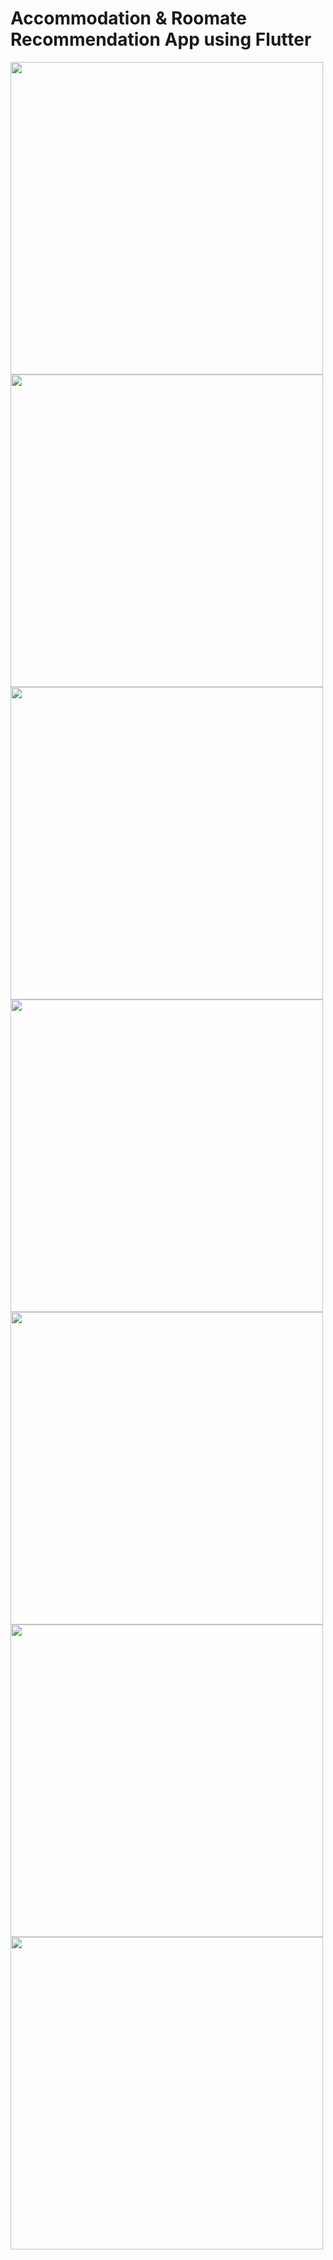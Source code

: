 # Accommodation & Roomate Recommendation App using Flutter #


<img align="center" src="https://github.com/rajat1106/dumping-yard/blob/main/WhatsApp%20Image%202022-01-21%20at%208.48.42%20PM%20(1).jpeg" width="500">

<img align="center" src="https://github.com/rajat1106/dumping-yard/blob/main/WhatsApp%20Image%202022-01-21%20at%208.48.42%20PM.jpeg" width="500">

<img align="center" src="https://github.com/rajat1106/dumping-yard/blob/main/WhatsApp%20Image%202022-01-20%20at%2010.42.17%20PM.jpeg" width="500">

<img align="center" src="https://github.com/rajat1106/dumping-yard/blob/main/WhatsApp%20Image%202022-01-20%20at%2010.42.29%20PM%20(2).jpeg" width="500">

<img align="center" src="https://github.com/rajat1106/dumping-yard/blob/main/WhatsApp%20Image%202022-01-20%20at%2010.42.29%20PM%20(1).jpeg" width="500">

<img align="center" src="https://github.com/rajat1106/dumping-yard/blob/main/WhatsApp%20Image%202022-01-20%20at%2010.42.29%20PM.jpeg" width="500">

<img align="center" src="https://github.com/rajat1106/dumping-yard/blob/main/WhatsApp%20Image%202022-01-20%20at%2010.42.51%20PM.jpeg" width="500">


